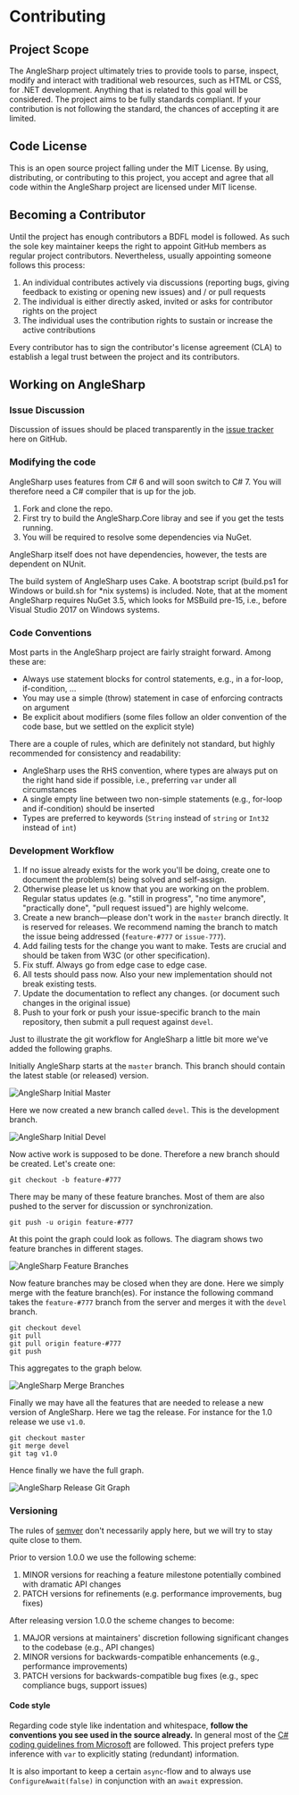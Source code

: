 # Contributing

## Project Scope

The AngleSharp project ultimately tries to provide tools to parse, inspect, modify and interact with traditional web resources, such as HTML or CSS, for .NET development. Anything that is related to this goal will be considered. The project aims to be fully standards compliant. If your contribution is not following the standard, the chances of accepting it are limited.

## Code License

This is an open source project falling under the MIT License. By using, distributing, or contributing to this project, you accept and agree that all code within the AngleSharp project are licensed under MIT license.

## Becoming a Contributor

Until the project has enough contributors a BDFL model is followed. As such the sole key maintainer keeps the right to appoint GitHub members as regular project contributors. Nevertheless, usually appointing someone follows this process:

1. An individual contributes actively via discussions (reporting bugs, giving feedback to existing or opening new issues) and / or pull requests
2. The individual is either directly asked, invited or asks for contributor rights on the project
3. The individual uses the contribution rights to sustain or increase the active contributions

Every contributor has to sign the contributor's license agreement (CLA) to establish a legal trust between the project and its contributors.

## Working on AngleSharp

### Issue Discussion

Discussion of issues should be placed transparently in the [issue tracker](https://github.com/FlorianRappl/AngleSharp/issues/) here on GitHub.

### Modifying the code

AngleSharp uses features from C# 6 and will soon switch to C# 7. You will therefore need a C# compiler that is up for the job.

1. Fork and clone the repo.
2. First try to build the AngleSharp.Core libray and see if you get the tests running.
3. You will be required to resolve some dependencies via NuGet.

AngleSharp itself does not have dependencies, however, the tests are dependent on NUnit.

The build system of AngleSharp uses Cake. A bootstrap script (build.ps1 for Windows or build.sh for *nix systems) is included. Note, that at the moment AngleSharp requires NuGet 3.5, which looks for MSBuild pre-15, i.e., before Visual Studio 2017 on Windows systems.

### Code Conventions

Most parts in the AngleSharp project are fairly straight forward. Among these are:

- Always use statement blocks for control statements, e.g., in a for-loop, if-condition, ...
- You may use a simple (throw) statement in case of enforcing contracts on argument
- Be explicit about modifiers (some files follow an older convention of the code base, but we settled on the explicit style)

There are a couple of rules, which are definitely not standard, but highly recommended for consistency and readability:

- AngleSharp uses the RHS convention, where types are always put on the right hand side if possible, i.e., preferring `var` under all circumstances
- A single empty line between two non-simple statements (e.g., for-loop and if-condition) should be inserted
- Types are preferred to keywords (`String` instead of `string` or `Int32` instead of `int`)

### Development Workflow

1. If no issue already exists for the work you'll be doing, create one to document the problem(s) being solved and self-assign.
2. Otherwise please let us know that you are working on the problem. Regular status updates (e.g. "still in progress", "no time anymore", "practically done", "pull request issued") are highly welcome.
2. Create a new branch—please don't work in the `master` branch directly. It is reserved for releases. We recommend naming the branch to match the issue being addressed (`feature-#777` or `issue-777`).
3. Add failing tests for the change you want to make. Tests are crucial and should be taken from W3C (or other specification).
4. Fix stuff. Always go from edge case to edge case.
5. All tests should pass now. Also your new implementation should not break existing tests.
6. Update the documentation to reflect any changes. (or document such changes in the original issue)
7. Push to your fork or push your issue-specific branch to the main repository, then submit a pull request against `devel`.

Just to illustrate the git workflow for AngleSharp a little bit more we've added the following graphs.

Initially AngleSharp starts at the `master` branch. This branch should contain the latest stable (or released) version.

![AngleSharp Initial Master](https://github.com/AngleSharp/AngleSharp/wiki/initial-master.png)

Here we now created a new branch called `devel`. This is the development branch.

![AngleSharp Initial Devel](https://github.com/AngleSharp/AngleSharp/wiki/initial-devel.png)

Now active work is supposed to be done. Therefore a new branch should be created. Let's create one:

    git checkout -b feature-#777

There may be many of these feature branches. Most of them are also pushed to the server for discussion or synchronization.

    git push -u origin feature-#777

At this point the graph could look as follows. The diagram shows two feature branches in different stages.

![AngleSharp Feature Branches](https://github.com/AngleSharp/AngleSharp/wiki/feature-branches.png)

Now feature branches may be closed when they are done. Here we simply merge with the feature branch(es). For instance the following command takes the `feature-#777` branch from the server and merges it with the `devel` branch.

    git checkout devel
    git pull
    git pull origin feature-#777
    git push

This aggregates to the graph below.

![AngleSharp Merge Branches](https://github.com/AngleSharp/AngleSharp/wiki/feature-merges.png)

Finally we may have all the features that are needed to release a new version of AngleSharp. Here we tag the release. For instance for the 1.0 release we use `v1.0`.

    git checkout master
    git merge devel
    git tag v1.0

Hence finally we have the full graph.

![AngleSharp Release Git Graph](https://github.com/AngleSharp/AngleSharp/wiki/release.png)

### Versioning

The rules of [semver](http://semver.org/) don't necessarily apply here, but we will try to stay quite close to them.

Prior to version 1.0.0 we use the following scheme:

1. MINOR versions for reaching a feature milestone potentially combined with dramatic API changes
2. PATCH versions for refinements (e.g. performance improvements, bug fixes)

After releasing version 1.0.0 the scheme changes to become:

1. MAJOR versions at maintainers' discretion following significant changes to the codebase (e.g., API changes)
2. MINOR versions for backwards-compatible enhancements (e.g., performance improvements)
3. PATCH versions for backwards-compatible bug fixes (e.g., spec compliance bugs, support issues)

#### Code style

Regarding code style like indentation and whitespace, **follow the conventions you see used in the source already.** In general most of the [C# coding guidelines from Microsoft](https://msdn.microsoft.com/en-us/library/ff926074.aspx) are followed. This project prefers type inference with `var` to explicitly stating (redundant) information.

It is also important to keep a certain `async`-flow and to always use `ConfigureAwait(false)` in conjunction with an `await` expression.

